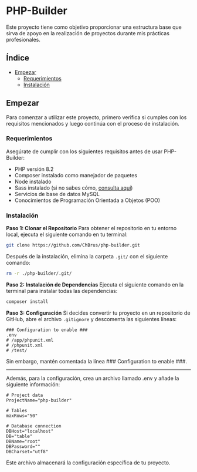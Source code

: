 # PHP-Builder
Este proyecto tiene como objetivo proporcionar una estructura base que sirva de apoyo en la realización de proyectos durante mis prácticas profesionales.
## Índice
- [Empezar](#Empezar)
    - [Requerimientos](#Requerimientos)
    - [Instalación](#Instalación)

## Empezar
Para comenzar a utilizar este proyecto, primero verifica si cumples con los requisitos mencionados y luego continúa con el proceso de instalación.
### Requerimientos
Asegúrate de cumplir con los siguientes requisitos antes de usar PHP-Builder:
- PHP versión 8.2
- Composer instalado como manejador de paquetes
- Node instalado
- Sass instalado (si no sabes cómo, [consulta aquí](https://getbootstrap.com/docs/5.3/customize/sass/#compiling))
- Servicios de base de datos MySQL
- Conocimientos de Programación Orientada a Objetos (POO)

### Instalación

**Paso 1: Clonar el Repositorio**
Para obtener el repositorio en tu entorno local, ejecuta el siguiente comando en tu terminal:
```bash
git clone https://github.com/ChBrus/php-builder.git
```
Después de la instalación, elimina la carpeta `.git/` con el siguiente comando:
```bash
rm -r ./php-builder/.git/
```
**Paso 2: Instalación de Dependencias**
Ejecuta el siguiente comando en la terminal para instalar todas las dependencias:
```bash
composer install
```
**Paso 3: Configuración**
Si decides convertir tu proyecto en un repositorio de GitHub, abre el archivo `.gitignore` y descomenta las siguientes líneas:
```
### Configuration to enable ###
.env
# /app/phpunit.xml
# /phpunit.xml
# /test/
```
Sin embargo, mantén comentada la línea ### Configuration to enable ###.

------------

Además, para la configuración, crea un archivo llamado .env y añade la siguiente información:
```
# Project data
ProjectName="php-builder"

# Tables
maxRows="50"

# Database connection
DBHost="localhost"
DB="table"
DBName="root"
DBPassword=""
DBCharset="utf8"
```
Este archivo almacenará la configuración específica de tu proyecto.